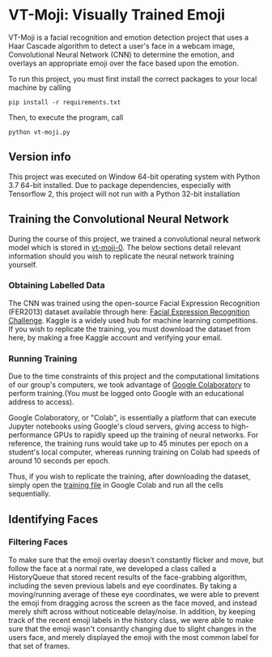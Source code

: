 # VT-Moji: Visually Trained Emoji

VT-Moji is a facial recognition and emotion detection project that uses a Haar Cascade algorithm to detect a user's face in a webcam image, Convolutional Neural Network (CNN) to determine the emotion, and overlays an appropriate emoji over the face based upon the emotion. 

To run this project, you must first install the correct packages to your local machine by calling
```
pip install -r requirements.txt  
```


Then, to execute the program, call 
```
python vt-moji.py
```

## Version info

This project was executed on Window 64-bit operating system with Python 3.7 64-bit installed. Due to package dependencies, especially with Tensorflow 2, this project will not run with a Python 32-bit installation

## Training the Convolutional Neural Network

During the course of this project, we trained a convolutional neural network model which is stored in [vt-moji-0](./vt-moji-0). The below sections detail relevant information should you wish to replicate the neural network training yourself. 

### Obtaining Labelled Data
The CNN was trained using the open-source Facial Expression Recognition (FER2013) dataset available through here: [Facial Expression Recognition Challenge](https://www.kaggle.com/c/challenges-in-representation-learning-facial-expression-recognition-challenge/data). Kaggle is a widely used hub for machine learning competitions. If you wish to replicate the training, you must download the dataset from here, by making a free Kaggle account and verifying your email. 

### Running Training

Due to the time constraints of this project and the computational limitations of our group's computers, we took advantage of [Google Colaboratory](https://colab.research.google.com/notebooks/intro.ipynb) to perform training.(You must be logged onto Google with an educational address to access).

Google Colaboratory, or "Colab", is essentially a platform that can execute Jupyter notebooks using Google's cloud servers, giving access to high-performance GPUs to rapidly speed up the training of neural networks. For reference, the training runs would take up to 45 minutes per epoch on a student's local computer, whereas running training on Colab had speeds of around 10 seconds per epoch. 

Thus, if you wish to replicate the training, after downloading the dataset, simply open the [training file](./training.ipynb) in Google Colab and run all the cells sequentially. 

## Identifying Faces

### Filtering Faces

To make sure that the emoji overlay doesn't constantly flicker and move, but follow the face at a normal rate,
we developed a class called a HistoryQueue that stored recent results of the face-grabbing algorithm, including
the seven previous labels and eye coordinates.  By taking a moving/running average of these eye coordinates, we
were able to prevent the emoji from dragging across the screen as the face moved, and instead merely shift across
without noticeable delay/noise.  In addition, by keeping track of the recent emoji labels in the history class,
we were able to make sure that the emoji wasn't consantly changing due to slight changes in the users face, and merely 
displayed the emoji with the most common label for that set of frames.

